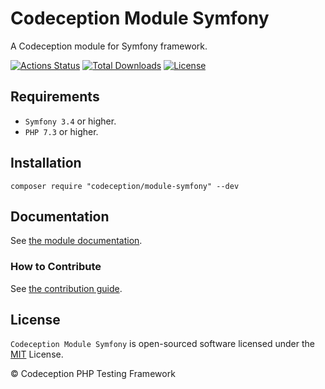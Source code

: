 # Codeception Module Symfony

A Codeception module for Symfony framework.

[![Actions Status](https://github.com/Codeception/module-symfony/workflows/CI/badge.svg)](https://github.com/Codeception/module-symfony/actions)
[![Total Downloads](https://poser.pugx.org/codeception/module-symfony/downloads)](https://packagist.org/packages/codeception/module-symfony)
[![License](https://poser.pugx.org/codeception/module-symfony/license)](https://packagist.org/packages/codeception/module-symfony)

## Requirements

* `Symfony 3.4` or higher.
* `PHP 7.3` or higher.

## Installation

```
composer require "codeception/module-symfony" --dev
```

## Documentation

See [the module documentation](https://codeception.com/docs/modules/Symfony).

### How to Contribute

See [the contribution guide](/CONTRIBUTING.md).

## License

`Codeception Module Symfony` is open-sourced software licensed under the [MIT](/LICENSE) License.

© Codeception PHP Testing Framework